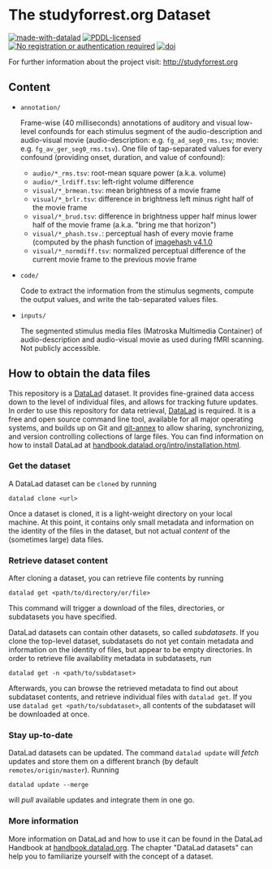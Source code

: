 # The studyforrest.org Dataset

[![made-with-datalad](https://www.datalad.org/badges/made_with.svg)](https://datalad.org)
[![PDDL-licensed](https://img.shields.io/badge/license-PDDL-blue.svg)](http://opendatacommons.org/licenses/pddl/summary)
[![No registration or authentication required](https://img.shields.io/badge/data_access-unrestricted-green.svg)]()
[![doi](https://img.shields.io/badge/doi-missing-lightgrey.svg)](http://dx.doi.org/)

For further information about the project visit: http://studyforrest.org

## Content

- ``annotation/``

  Frame-wise (40 milliseconds) annotations of auditory and visual low-level confounds for each stimulus segment of the audio-description
  and audio-visual movie (audio-description: e.g. `fg_ad_seg0_rms.tsv`; movie: e.g. `fg_av_ger_seg0_rms.tsv`).
  One file of tap-separated values for every confound (providing onset, duration, and value of confound):
    * `audio/*_rms.tsv`: root-mean square power (a.k.a. volume)
    * `audio/*_lrdiff.tsv`: left-right volume difference
    * `visual/*_brmean.tsv`: mean brightness of a movie frame
    * `visual/*_brlr.tsv`: difference in brightness left minus right half of the movie frame
    * `visual/*_brud.tsv`: difference in brightness upper half minus lower half of the movie frame (a.k.a. "bring me that horizon")
    * `visual/*_phash.tsv.`: perceptual hash of every movie frame (computed by the phash function of [imagehash v4.1.0](https://pypi.org/project/ImageHash/)
    * `visual/*_normdiff.tsv`: normalized perceptual difference of the current movie frame to the previous movie frame
  

- ``code/``

  Code to extract the information from the stimulus segments, compute the output values, and write the tab-separated values files.

- ``inputs/``

  The segmented stimulus media files (Matroska Multimedia Container) of audio-description and audio-visual movie as used during fMRI scanning. Not publicly accessible.

## How to obtain the data files

This repository is a [DataLad](https://www.datalad.org/) dataset. It provides
fine-grained data access down to the level of individual files, and allows for
tracking future updates. In order to use this repository for data retrieval,
[DataLad](https://www.datalad.org/) is required. It is a free and
open source command line tool, available for all major operating
systems, and builds up on Git and [git-annex](https://git-annex.branchable.com/)
to allow sharing, synchronizing, and version controlling collections of
large files. You can find information on how to install DataLad at
[handbook.datalad.org/intro/installation.html](http://handbook.datalad.org/intro/installation.html).

### Get the dataset

A DataLad dataset can be `cloned` by running

```
datalad clone <url>
```

Once a dataset is cloned, it is a light-weight directory on your local machine.
At this point, it contains only small metadata and information on the
identity of the files in the dataset, but not actual *content* of the
(sometimes large) data files.

### Retrieve dataset content

After cloning a dataset, you can retrieve file contents by running

```
datalad get <path/to/directory/or/file>
```

This command will trigger a download of the files, directories, or
subdatasets you have specified.

DataLad datasets can contain other datasets, so called *subdatasets*.
If you clone the top-level dataset, subdatasets do not yet contain
metadata and information on the identity of files, but appear to be
empty directories. In order to retrieve file availability metadata in
subdatasets, run

```
datalad get -n <path/to/subdataset>
```

Afterwards, you can browse the retrieved metadata to find out about
subdataset contents, and retrieve individual files with `datalad get`.
If you use `datalad get <path/to/subdataset>`, all contents of the
subdataset will be downloaded at once.

### Stay up-to-date

DataLad datasets can be updated. The command `datalad update` will
*fetch* updates and store them on a different branch (by default
`remotes/origin/master`). Running

```
datalad update --merge
```

will *pull* available updates and integrate them in one go.

### More information

More information on DataLad and how to use it can be found in the DataLad Handbook at
[handbook.datalad.org](http://handbook.datalad.org/en/latest/index.html). The chapter
"DataLad datasets" can help you to familiarize yourself with the concept of a dataset.
